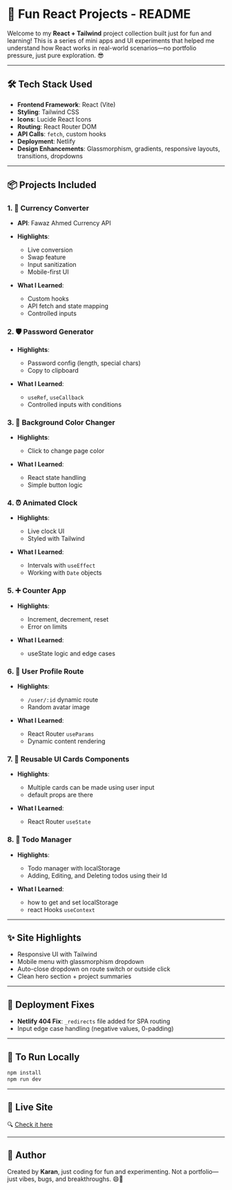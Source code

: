 # 🎯 Fun React Projects - README

Welcome to my **React + Tailwind** project collection built just for fun and learning! This is a series of mini apps and UI experiments that helped me understand how React works in real-world scenarios—no portfolio pressure, just pure exploration. 😎

---

## 🛠️ Tech Stack Used

* **Frontend Framework**: React (Vite)
* **Styling**: Tailwind CSS
* **Icons**: Lucide React Icons
* **Routing**: React Router DOM
* **API Calls**: `fetch`, custom hooks
* **Deployment**: Netlify
* **Design Enhancements**: Glassmorphism, gradients, responsive layouts, transitions, dropdowns

---

## 📦 Projects Included

### 1. 🔁 Currency Converter

* **API**: Fawaz Ahmed Currency API
* **Highlights**:

  * Live conversion
  * Swap feature
  * Input sanitization
  * Mobile-first UI
* **What I Learned**:

  * Custom hooks
  * API fetch and state mapping
  * Controlled inputs

### 2. 🛡️ Password Generator

* **Highlights**:

  * Password config (length, special chars)
  * Copy to clipboard
* **What I Learned**:

  * `useRef`, `useCallback`
  * Controlled inputs with conditions

### 3. 🎨 Background Color Changer

* **Highlights**:

  * Click to change page color
* **What I Learned**:

  * React state handling
  * Simple button logic

### 4. ⏰ Animated Clock

* **Highlights**:

  * Live clock UI
  * Styled with Tailwind
* **What I Learned**:

  * Intervals with `useEffect`
  * Working with `Date` objects

### 5. ➕ Counter App

* **Highlights**:

  * Increment, decrement, reset
  * Error on limits
* **What I Learned**:

  * useState logic and edge cases

### 6. 👤 User Profile Route

* **Highlights**:

  * `/user/:id` dynamic route
  * Random avatar image
* **What I Learned**:

  * React Router `useParams`
  * Dynamic content rendering

### 7. 🎴 Reusable UI Cards Components
* **Highlights**:
 
  * Multiple cards can be made using user input
  * default props are there
* **What I Learned**:

  * React Router `useState`
    
### 8. 📝 Todo Manager
* **Highlights**:
 
  * Todo manager with localStorage
  * Adding, Editing, and Deleting todos using their Id
* **What I Learned**:

  * how to get and set localStorage
  * react Hooks `useContext`
  
---

## ✨ Site Highlights

* Responsive UI with Tailwind
* Mobile menu with glassmorphism dropdown
* Auto-close dropdown on route switch or outside click
* Clean hero section + project summaries

---

## 🚀 Deployment Fixes

* **Netlify 404 Fix**: `_redirects` file added for SPA routing
* Input edge case handling (negative values, 0-padding)

---

## 🔧 To Run Locally

```bash
npm install
npm run dev
```

---

## 🔗 Live Site

   🔍 [Check it here](https://reactrouter-project-practice.netlify.app)

---

## 🧠 Author

Created by **Karan**, just coding for fun and experimenting. Not a portfolio—just vibes, bugs, and breakthroughs. 😄🚀
